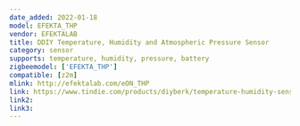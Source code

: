 ```yaml
---
date_added: 2022-01-18
model: EFEKTA_THP
vendor: EFEKTALAB
title: DDIY Temperature, Humidity and Atmospheric Pressure Sensor
category: sensor
supports: temperature, humidity, pressure, battery
zigbeemodel: ['EFEKTA_THP']
compatible: [z2m]
mlink: http://efektalab.com/eON_THP
link: https://www.tindie.com/products/diyberk/temperature-humidity-sensor-efekta-zigbee2mqtt/
link2: 
link3: 
---
```

